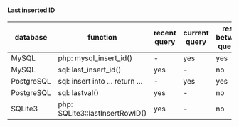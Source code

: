 
#### Last inserted ID

| database   | function                        | recent query | current query | reset between queries |
|------------|---------------------------------|--------------|---------------|-----------------------|
| MySQL      | php: mysql_insert_id()          | -            | yes           | yes                   |
| MySQL      | sql: last_insert_id()           | yes          | -             | no                    |
| PostgreSQL | sql: insert into ... return ... | -            | yes           | yes                   |
| PostgreSQL | sql: lastval()                  | yes          | -             | no                    |
| SQLite3    | php: SQLite3::lastInsertRowID() | yes          | -             | no                    |
